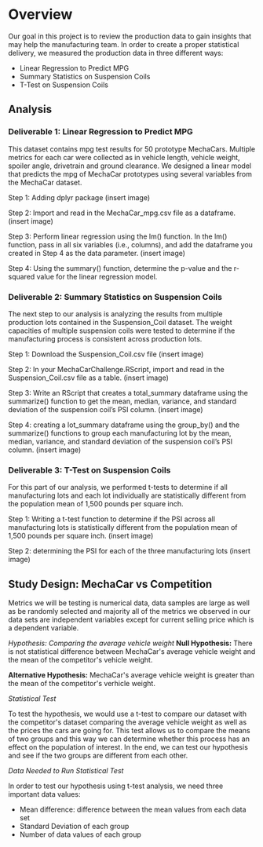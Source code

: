 # Overview 

Our goal in this project is to review the production data to gain insights that may help the manufacturing team. In order to create a proper statistical delivery, we measured the production data in three different ways:

- Linear Regression to Predict MPG
- Summary Statistics on Suspension Coils
- T-Test on Suspension Coils 

## Analysis 

### Deliverable 1: Linear Regression to Predict MPG 

This dataset contains mpg test results for 50 prototype MechaCars. Multiple metrics for each car were collected as in vehicle length, vehicle weight, spoiler angle, drivetrain and ground clearance. We designed a linear model that predicts the mpg of MechaCar prototypes using several variables from the MechaCar dataset. 

Step 1: Adding dplyr package 
(insert image)

Step 2: Import and read in the MechaCar_mpg.csv file as a dataframe.
(insert image)

Step 3: Perform linear regression using the lm() function. In the lm() function, pass in all six variables (i.e., columns), and add the dataframe you created in Step 4 as the data parameter.
(insert image)

Step 4: Using the summary() function, determine the p-value and the r-squared value for the linear regression model.

### Deliverable 2: Summary Statistics on Suspension Coils

The next step to our analysis is analyzing the results from multiple production lots contained in the Suspension_Coil dataset. The weight capacities of multiple suspension coils were tested to determine if the manufacturing process is consistent across production lots.

Step 1: Download the Suspension_Coil.csv file
(insert image)

Step 2: In your MechaCarChallenge.RScript, import and read in the Suspension_Coil.csv file as a table.
(insert image)

Step 3: Write an RScript that creates a total_summary dataframe using the summarize() function to get the mean, median, variance, and standard deviation of the suspension coil’s PSI column.
(insert image)

Step 4: creating a lot_summary dataframe using the group_by() and the summarize() functions to group each manufacturing lot by the mean, median, variance, and standard deviation of the suspension coil’s PSI column.
(insert image)

### Deliverable 3: T-Test on Suspension Coils

For this part of our analysis, we performed t-tests to determine if all manufacturing lots and each lot individually are statistically different from the population mean of 1,500 pounds per square inch.

Step 1: Writing a t-test function to determine if the PSI across all manufacturing lots is statistically different from the population mean of 1,500 pounds per square inch.
(insert image)

Step 2: determining the PSI for each of the three manufacturing lots
(insert image)

## Study Design: MechaCar vs Competition

Metrics we will be testing is numerical data, data samples are large as well as be randomly selected and majority all of the metrics we observed in our data sets are independent variables except for current selling price which is a dependent variable. 

*Hypothesis: Comparing the average vehicle weight*
**Null Hypothesis:** There is not statistical difference between MechaCar's average vehicle weight and the mean of the competitor's vehicle weight.

**Alternative Hypothesis:** MechaCar's average vehicle weight is greater than the mean of the competitor's verhicle weight. 

*Statistical Test*

To test the hypothesis, we would use a t-test to compare our dataset with the competitor's dataset comparing the average vehicle weight as well as the prices the cars are going for. This test allows us to compare the means of two groups and this way we can determine whether this process has an effect on the population of interest. In the end, we can test our hypothesis and see if the two groups are different from each other. 

*Data Needed to Run Statistical Test*

In order to test our hypothesis using t-test analysis, we need three important data values: 

- Mean difference: difference between the mean values from each data set 
- Standard Deviation of each group
- Number of data values of each group 